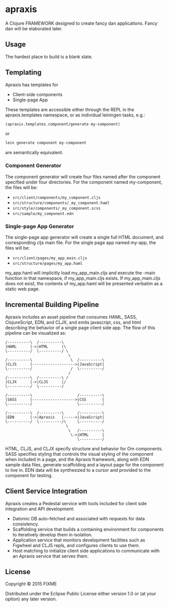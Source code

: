 # apraxis

A Clojure FRAMEWORK designed to create fancy dan applications. Fancy dan will be elaborated later.

## Usage

The hardest place to build is a blank slate.

## Templating

Apraxis has templates for

- Client-side components
- Single-page App

These templates are accessible either through the REPL in the apraxis.templates namespace, or as individual leiningen tasks, e.g.:

```clj
(apraxis.templates.component/generate my-component)
```

or

```bash
lein generate component my-component
```

are semantically equivalent.

### Component Generator

The component generator will create four files named after the component specified under four directories. For the component named my-component, the files will be:

- `src/client/components/my_component.cljs`
- `src/structure/components/_my_component.haml`
- `src/style/components/_my_component.scss`
- `src/sample/my_component.edn`

### Single-page App Generator

The single-page app generator will create a single full HTML document, and corresponding cljs main file. For the single page app named my-app, the files will be:

- `src/client/pages/my_app_main.cljs`
- `src/structure/pages/my_app.haml`

my_app.haml will implicitly load my_app_main.cljs and execute the -main function in that namespace, if my_app_main.cljs exists. If my_app_main.cljs does not exist, the contents of my_app.haml will be presented verbatim as a static web page.

## Incremental Building Pipeline

Apraxis includes an asset pipeline that consumes HAML, SASS, ClojureScript, EDN, and CLJX, and emits javascript, css, and html describing the behavior of a single page client side app. The flow of this pipeline can be visualized as:

    /----------\  /----------\
    |HAML      |->|HTML      |\
    \----------/  \----------/ \
                                \
    /----------\                 \  /----------\
    |CLJS      |------------------->|JavaScript|
    \----------/                 /  \----------/
                                /
    /----------\  /----------\ /
    |CLJX      |->|CLJS      |/
    \----------/  \----------/
    
    /----------\                    /----------\
    |SASS      |------------------->|CSS       |
    \----------/                    \----------/
    
    /----------\  /----------\      /----------\
    |EDN       |->|Apraxis   |----->|JavaScript|
    \----------/  \----------/\     \----------/
                               \
                                \   /----------\
                                 \->|HTML      |
                                    \----------/


HTML, CLJS, and CLJX specify structure and behavior for Om components. SASS specifies styling that controls the visual styling of the component when included in a page, and the Apraxis framework, along with EDN sample data files, generate scaffolding and a layout page for the component to live in. EDN data will be synthesized to a cursor and provided to the component for testing.

## Client Service Integration

Apraxis creates a Pedestal service with tools included for client side integration and API development:

- Datomic DB auto-fetched and associated with requests for data consistency.
- Scaffolding service that builds a containing environment for components to iteratively develop them in isolation.
- Application service that monitors development facilities such as Figwheel and CLJS repls, and configures clients to use them.
- Host matching to initialize client side applications to communicate with an Apraxis service that serves them.

## License

Copyright © 2015 FIXME

Distributed under the Eclipse Public License either version 1.0 or (at
your option) any later version.

